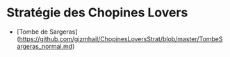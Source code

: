 # Stratégie des Chopines Lovers
- [Tombe de Sargeras] (https://github.com/gizmhail/ChopinesLoversStrat/blob/master/TombeSargeras_normal.md)
